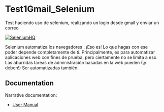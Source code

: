 # Test1Gmail_Selenium
Test haciendo uso de selenium, realizando un login desde gmail y enviar un correo


[![SeleniumHQ](http://www.seleniumhq.org/images/big-logo.png)](http://www.seleniumhq.org/)

Selenium automatiza los navegadores . ¡Eso es! Lo que hagas con ese poder depende completamente de ti. Principalmente, es para automatizar aplicaciones web con fines de prueba, pero ciertamente no se limita a eso. Las aburridas tareas de administración basadas en la web pueden (¡y deben!) Ser automatizadas también.



## Documentation

Narrative documentation:

* [User Manual](https://docs.seleniumhq.org/docs/)


